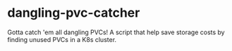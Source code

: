 # dangling-pvc-catcher
Gotta catch 'em all dangling PVCs! A script that help save storage costs by finding unused PVCs in a K8s cluster.
